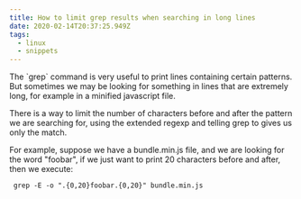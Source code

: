 ```yaml
---
title: How to limit grep results when searching in long lines
date: 2020-02-14T20:37:25.949Z
tags:
  - linux
  - snippets
---
```

The \`grep\` command is very useful to print lines containing certain patterns. But sometimes we may be looking for something in lines that are extremely long, for example in a minified javascript file.

There is a way to limit the number of characters before and after the pattern we are searching for, using the extended regexp and telling grep to gives us only the match.

For example, suppose we have a bundle.min.js file, and we are looking for the word "foobar", if we just want to print 20 characters before and after, then we execute:

```
 grep -E -o ".{0,20}foobar.{0,20}" bundle.min.js
```
